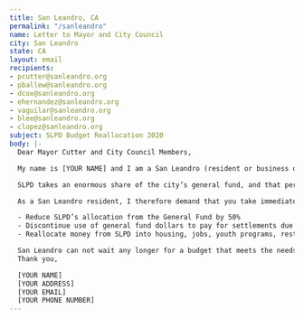 ```yaml
---
title: San Leandro, CA
permalink: "/sanleandro"
name: Letter to Mayor and City Council
city: San Leandro
state: CA
layout: email
recipients:
- pcutter@sanleandro.org
- pballew@sanleandro.org
- dcox@sanleandro.org
- ehernandez@sanleandro.org
- vaguilar@sanleandro.org
- blee@sanleandro.org
- clopez@sanleandro.org
subject: SLPD Budget Reallocation 2020
body: |-
  Dear Mayor Cutter and City Council Members,

  My name is [YOUR NAME] and I am a San Leandro (resident or business owner) writing to urge you to defund SLPD.

  SLPD takes an enormous share of the city’s general fund, and that percentage has risen exponentially for the last two decades, taking away desperately needed resources from essential city programs and services. The City of San Leandro transferred $20 million to the SLPD headquarter fund in 2018-2019; money that could be used much more beneficially if inserted directly into the community. The investment in policing has not made us safer – SLPD remains an embarrassment to the city and a lethal threat to San Leandro’s Black and Brown communities, while increased police spending shows no correlation to decreasing crime levels. With current finances so tight, it is clear that we must defund the police.

  As a San Leandro resident, I therefore demand that you take immediate action to ensure the following:

  - Reduce SLPD’s allocation from the General Fund by 50%
  - Discontinue use of general fund dollars to pay for settlements due to police murder, misconduct, and negligence
  - Reallocate money from SLPD into housing, jobs, youth programs, restorative justice, and mental health workers to keep the community safe.

  San Leandro can not wait any longer for a budget that meets the needs of its residents. The only way to achieve this is to take immediate steps to Defund SLPD.
  Thank you,

  [YOUR NAME]
  [YOUR ADDRESS]
  [YOUR EMAIL]
  [YOUR PHONE NUMBER]
---
```


